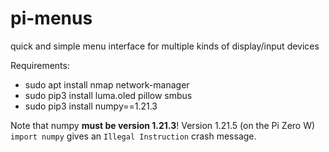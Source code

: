 # pi-menus
quick and simple menu interface for multiple kinds of display/input devices

Requirements:
* sudo apt install nmap network-manager
* sudo pip3 install luma.oled pillow smbus
* sudo pip3 install numpy==1.21.3

Note that numpy **must be version 1.21.3**! Version 1.21.5 (on the Pi Zero W) `import numpy` gives an `Illegal Instruction` crash message.
